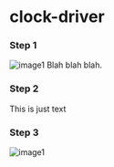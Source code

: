 # clock-driver

### Step 1
![image1](_MG_2800.JPG)
Blah blah blah.
### Step 2
This is just text
### Step 3
![image1](_MG_2800.JPG)
